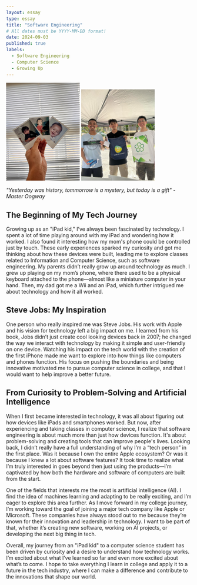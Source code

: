 ```yaml
---
layout: essay
type: essay
title: "Software Engineering"
# All dates must be YYYY-MM-DD format!
date: 2024-09-03
published: true
labels:
  - Software Engineering
  - Computer Science
  - Growing Up 
---
```


<img width="200px" class="rounded float-start pe-4" src="../img/Babypictures.jpeg">
<img width="200px" class="rounded float-start pe-4" src="../img/ICSpicture.JPG">


*"Yesterday was history, tommorrow is a mystery, but today is a gift" - Master Oogway*

## The Beginning of My Tech Journey
Growing up as an "iPad kid," I’ve always been fascinated by technology. I spent a lot of time playing around with my iPad and wondering how it worked. I also found it interesting how my mom's phone could be controlled just by touch. These early experiences sparked my curiosity and got me thinking about how these devices were built, leading me to explore classes related to Information and Computer Science, such as software engineering. My parents didn’t really grow up around technology as much. I grew up playing on my mom’s phone, where there used to be a physical keyboard attached to the phone—almost like a miniature computer in your hand. Then, my dad got me a Wii and an iPad, which further intrigued me about technology and how it all worked.

## Steve Jobs: My Inspiration
One person who really inspired me was Steve Jobs. His work with Apple and his vision for technology left a big impact on me. I learned from his book, Jobs didn’t just create cool looking devices back in 2007; he changed the way we interact with technology by making it simple and user-friendly on one device. Watching his impact on the tech world with the creation of the first iPhone made me want to explore into how things like computers and phones function. His focus on pushing the boundaries and being innovative motivated me to pursue computer science in college, and that I would want to help improve a better future.

## From Curiosity to Problem-Solving and Artificial Intelligence
When I first became interested in technology, it was all about figuring out how devices like iPads and smartphones worked. But now, after experiencing and taking classes in computer science, I realize that software engineering is about much more than just how devices function. It's about problem-solving and creating tools that can improve people's lives. Looking back, I didn’t really have a full understanding of why I’m a “tech person” in the first place. Was it because I own the entire Apple ecosystem? Or was it because I knew a lot about software features? It took time to realize what I’m truly interested in goes beyond then just using the products—I’m captivated by how both the hardware and software of computers are built from the start.

One of the fields that interests me the most is artificial intelligence (AI). I find the idea of machines learning and adapting to be really exciting, and I’m eager to explore this area further. As I move forward in my college journey, I’m working toward the goal of joining a major tech company like Apple or Microsoft. These companies have always stood out to me because they’re known for their innovation and leadership in technology. I want to be part of that, whether it’s creating new software, working on AI projects, or developing the next big thing in tech.

Overall, my journey from an "iPad kid" to a computer science student has been driven by curiosity and a desire to understand how technology works. I’m excited about what I’ve learned so far and even more excited about what’s to come. I hope to take everything I learn in college and apply it to a future in the tech industry, where I can make a difference and contribute to the innovations that shape our world.
